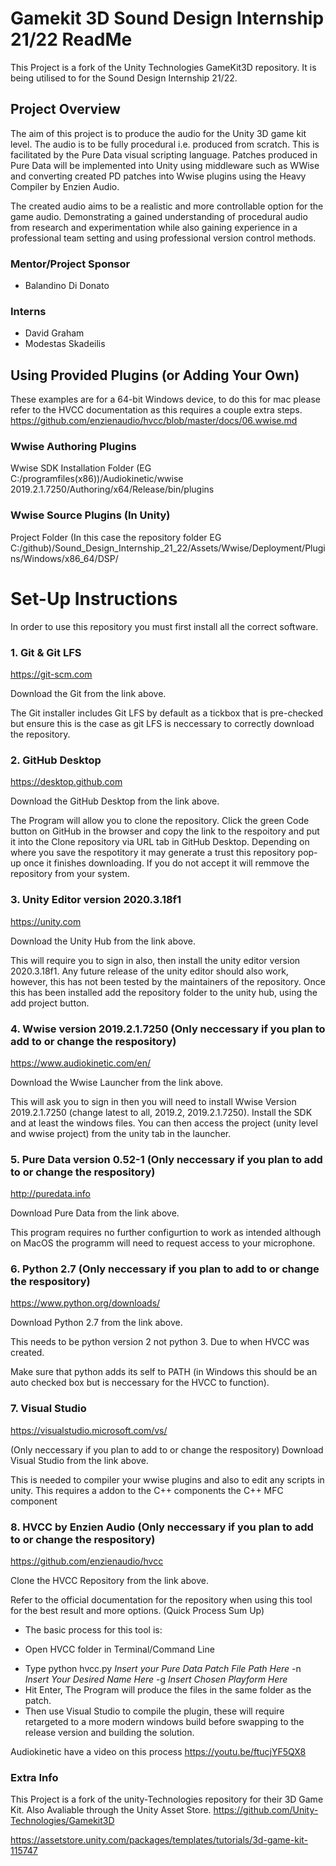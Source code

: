 # Gamekit 3D Sound Design Internship 21/22 ReadMe

This Project is a fork of the Unity Technologies GameKit3D repository. It is being utilised to for the Sound Design Internship 21/22.

## Project Overview
The aim of this project is to produce the audio for the Unity 3D game kit level. The audio is to be fully procedural i.e. produced from scratch. This is facilitated by the Pure Data visual scripting language. Patches produced in Pure Data will be implemented into Unity using middleware such as WWise and converting created PD patches into Wwise plugins using the Heavy Compiler by Enzien Audio.

The created audio aims to be a realistic and more controllable option for the game audio. Demonstrating a gained understanding of procedural audio from research and experimentation while also gaining experience in a professional team setting and using professional version control methods.

### Mentor/Project Sponsor
 - Balandino Di Donato 

### Interns 
 - David Graham
 - Modestas Skadeilis 

## Using Provided Plugins (or Adding Your Own)
These examples are for a 64-bit Windows device, to do this for mac please refer to the HVCC documentation as this requires a couple extra steps. https://github.com/enzienaudio/hvcc/blob/master/docs/06.wwise.md

### Wwise Authoring Plugins
Wwise SDK Installation Folder (EG C:/programfiles(x86))/Audiokinetic/wwise 2019.2.1.7250/Authoring/x64/Release/bin/plugins

### Wwise Source Plugins (In Unity)
Project Folder (In this case the repository folder EG C:/github)/Sound_Design_Internship_21_22/Assets/Wwise/Deployment/Plugins/Windows/x86_64/DSP/

# Set-Up Instructions
In order to use this repository you must first install all the correct software. 
### 1. Git & Git LFS
https://git-scm.com <p>
Download the Git from the link above. <p>
The Git installer includes Git LFS by default as a tickbox that is pre-checked but ensure this is the case as git LFS is neccessary to correctly download the repository. 

### 2. GitHub Desktop
https://desktop.github.com <p>
Download the GitHub Desktop from the link above. <p>
The Program will allow you to clone the repository. Click the green Code button on GitHub in the browser and copy the link to the respoitory and put it into the Clone repository via URL tab in GitHub Desktop. Depending on where you save the respotitory it may generate a trust this repository pop-up once it finishes downloading. If you do not accept it will remmove the repository from your system.
 
### 3. Unity Editor version 2020.3.18f1
https://unity.com <p>
Download the Unity Hub from the link above. <p>
This will require you to sign in also, then install the unity editor version 2020.3.18f1. Any future release of the unity editor should also work, however, this has not been tested by the maintainers of the repository. Once this has been installed add the repository folder to the unity hub, using the add project button.
 
### 4. Wwise version 2019.2.1.7250 (Only neccessary if you plan to add to or change the respository) 
https://www.audiokinetic.com/en/ <p>
Download the Wwise Launcher from the link above. <p>
This will ask you to sign in then you will need to install Wwise Version 2019.2.1.7250 (change latest to all, 2019.2, 2019.2.1.7250). Install the SDK and at least the windows files. You can then access the project (unity level and wwise project) from the unity tab in the launcher.
 
### 5. Pure Data version 0.52-1 (Only neccessary if you plan to add to or change the respository)
http://puredata.info <p>
Download Pure Data from the link above. <p>
This program requires no further configurtion to work as intended although on MacOS the programm will need to request access to your microphone.  

### 6. Python 2.7 (Only neccessary if you plan to add to or change the respository)
https://www.python.org/downloads/ <p>
Download Python 2.7 from the link above. <p>
This needs to be python version 2 not python 3. Due to when HVCC was created. <p>
Make sure that python adds its self to PATH (in Windows this should be an auto checked box but is neccessary for the HVCC to function).
 
### 7. Visual Studio
https://visualstudio.microsoft.com/vs/ <p> (Only neccessary if you plan to add to or change the respository)
Download Visual Studio from the link above. <p>
This is needed to compiler your wwise plugins and also to edit any scripts in unity.
This requires a addon to the C++ components the C++ MFC component
 
### 8. HVCC by Enzien Audio (Only neccessary if you plan to add to or change the respository)
https://github.com/enzienaudio/hvcc <p>
Clone the HVCC Repository from the link above. <p>
Refer to the official documentation for the repository when using this tool for the best result and more options.
 (Quick Process Sum Up)
 - The basic process for this tool is:<p>
 - Open HVCC folder in Terminal/Command Line <p>
 - Type python hvcc.py *Insert your Pure Data Patch File Path Here* -n *Insert Your Desired Name Here* -g *Insert Chosen Playform Here*
 - Hit Enter, The Program will produce the files in the same folder as the patch.
 - Then use Visual Studio to compile the plugin, these will require retargeted to a more modern windows build before swapping to the release version and building the solution.
 
 Audiokinetic have a video on this process https://youtu.be/ftucjYF5QX8
  
### Extra Info
This Project is a fork of the unity-Technologies repository for their 3D Game Kit. Also Avaliable through the Unity Asset Store.
https://github.com/Unity-Technologies/Gamekit3D <p>
https://assetstore.unity.com/packages/templates/tutorials/3d-game-kit-115747
